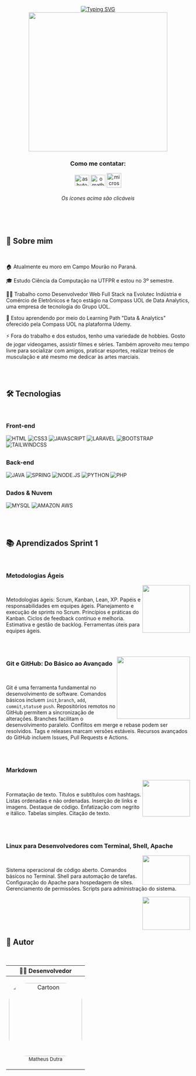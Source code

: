 <div align="center">
<a href="https://git.io/typing-svg"><img src="https://readme-typing-svg.demolab.com?font=Fira+Code&weight=500&size=40&pause=2000&color=FFFAFA&background=483D8B00&vCenter=true&width=900&height=90&lines=Salve+fam%C3%ADlia!+Matheus+Dutra+aqui+%E2%9C%8C%F0%9F%8F%BC" alt="Typing SVG" /></a>

<div align="center">
   <img height="380em" src="https://media1.giphy.com/media/v1.Y2lkPTc5MGI3NjExNjU0YTA0OGM3ODRmNjA4OWU4OGQxYjlhODE2NzFjNzc5MWE3NTc4OCZlcD12MV9pbnRlcm5hbF9naWZzX2dpZklkJmN0PWc/50fuVHMGUVszu/giphy.gif"/>
</div>


 <h3 align="center">Como me contatar:</h3>

<a href="https://linkedin.com/in/omatheus-dutra" target="blank"><img align="center" src="https://raw.githubusercontent.com/rahuldkjain/github-profile-readme-generator/master/src/images/icons/Social/linked-in-alt.svg" alt="ashutosh mishra" height="30" width="40" /></a>
<a href="https://instagram.com/omatheus.dutra" target="blank"><img align="center" src="https://raw.githubusercontent.com/rahuldkjain/github-profile-readme-generator/master/src/images/icons/Social/instagram.svg" alt="omatheus.dutra" height="30" width="40" /></a>
<a href="mailto:matheusbdutra@hotmail.com" target="blank"><img align="center" height="40" width="40" alt="microsoft_outlook_macos_bigsur_icon_189971" src="https://user-images.githubusercontent.com/89203538/236384408-d701199a-69e4-4d73-b7b2-d304f871440c.png" /></a>

 <h6> Os ícones acima são clicáveis </h6> 
<div style="text-align: center;"><br><br>

<h2 align="left">🚀 Sobre mim</h2><br>
<div style="text-align: left;">
   
<div align="left">

🏠 Atualmente  eu moro em Campo Mourão no Paraná.


🎓 Estudo Ciência da Computação na UTFPR e estou no 3º semestre. 

👩‍💻 Trabalho como Desenvolvedor Web Full Stack na Evolutec Indústria e Comércio de Eletrônicos e faço estágio na Compass UOL de Data Analytics, uma empresa de tecnologia do Grupo UOL.

🧠 Estou aprendendo por meio do Learning Path "Data & Analytics" oferecido pela Compass UOL na plataforma Udemy.

⚡️ Fora do trabalho e dos estudos, tenho uma variedade de hobbies. Gosto de jogar videogames, assistir filmes e séries. Também aproveito meu tempo livre para socializar com amigos, praticar esportes, realizar treinos de musculação e até mesmo me dedicar às artes marciais.
</div><br>

<div style="display: inline_block"><br>

<h2 align="left">🛠️ Tecnologias</h2><br>
<div align="left">
  
  <h3> Front-end </h3>
  <img alt="HTML" src="https://img.shields.io/badge/HTML5-E34F26?style=for-the-badge&logo=html5&logoColor=white">
  <img alt="CSS3" src="https://img.shields.io/badge/CSS3-1572B6?style=for-the-badge&logo=css3&logoColor=white">
  <img alt="JAVASCRIPT" src="https://img.shields.io/badge/JavaScript-F7DF1E?style=for-the-badge&logo=javascript&logoColor=black">
  <img alt="LARAVEL" src="https://img.shields.io/badge/Laravel-FF2D20?style=for-the-badge&logo=laravel&logoColor=white">
  <img alt="BOOTSTRAP" src="https://img.shields.io/badge/Bootstrap-563D7C?style=for-the-badge&logo=bootstrap&logoColor=white">
  <img alt="TAILWINDCSS" src="https://img.shields.io/badge/Tailwind_CSS-38B2AC?style=for-the-badge&logo=tailwind-css&logoColor=white">
 
  
  ##
  
  <h3> Back-end </h3>
  <img alt="JAVA" src="https://img.shields.io/badge/Java-ED8B00?style=for-the-badge&logo=java&logoColor=white">
  <img alt="SPRING" src="https://img.shields.io/badge/Spring-6DB33F?style=for-the-badge&logo=spring&logoColor=white">
  <img alt="NODE.JS" src="https://img.shields.io/badge/Node.js-43853D?style=for-the-badge&logo=node.js&logoColor=white">
  <img alt="PYTHON" src="https://img.shields.io/badge/Python-14354C?style=for-the-badge&logo=python&logoColor=white">
  <img alt="PHP" src="https://img.shields.io/badge/PHP-777BB4?style=for-the-badge&logo=php&logoColor=white">
  
  
  ##
  
  <h3> Dados & Nuvem </h3>
  <img alt="MYSQL" src="https://img.shields.io/badge/MySQL-00000F?style=for-the-badge&logo=mysql&logoColor=white">
  <img alt="AMAZON AWS" src="https://img.shields.io/badge/Amazon_AWS-FF9900?style=for-the-badge&logo=amazonaws&logoColor=white">
  

</div></div><br><br><br>

<h2 align="left">📚 Aprendizados Sprint 1</h2><br>
<div style="text-align: left;">
<div align="left">
   
### Metodologias Ágeis

<img src="https://github.com/omatheusdutra/omatheusdutra/assets/89203538/2291790a-904e-4eb0-8a9c-a19c9ee3fe64" align="right" width="130" height="130">

<br>


 Metodologias ágeis: Scrum, Kanban, Lean, XP. Papéis e responsabilidades em equipes ágeis. Planejamento e execução de sprints no Scrum. Princípios e práticas do Kanban. Ciclos de feedback contínuo e melhoria. Estimativa e gestão de backlog. Ferramentas úteis para equipes ágeis.

<br><br>

<img src="https://github.com/omatheusdutra/omatheusdutra/assets/89203538/d8e6e2b4-d9e2-4a82-8fc1-fc50b4a539e6" align="right" width="200" height="170">

###  Git e GitHub: Do Básico ao Avançado

<br>

Git é uma ferramenta fundamental no desenvolvimento de software. Comandos básicos incluem  `init`,`branch`, `add`, `commit`,`status`e `push`. Repositórios remotos no GitHub permitem a sincronização de alterações. Branches facilitam o desenvolvimento paralelo. Conflitos em merge e rebase podem ser resolvidos. Tags e releases marcam versões estáveis. Recursos avançados do GitHub incluem Issues, Pull Requests e Actions.

<br><br>

###  Markdown

<img src="https://github.com/omatheusdutra/omatheusdutra/assets/89203538/c4bc776f-f061-4d62-893b-0e2e4606dd98" align="right" width="130" height="100">
<br>

 Formatação de texto. Títulos e subtítulos com hashtags. Listas ordenadas e não ordenadas. Inserção de links e imagens. Destaque de código. Enfatização com negrito e itálico. Tabelas simples. Citação de texto.

<br><br>

###  Linux para Desenvolvedores com Terminal, Shell, Apache

<img src="https://github.com/omatheusdutra/omatheusdutra/assets/89203538/9d1e2d93-f467-4fa3-aa4f-d16cff24b463" align="right" width="130" height="80">

<br>

Sistema operacional de código aberto. Comandos básicos no Terminal. Shell para automação de tarefas. Configuração do Apache para hospedagem de sites. Gerenciamento de permissões. Scripts para administração do sistema.

<img src="https://upload.wikimedia.org/wikipedia/commons/1/10/Apache_HTTP_server_logo_%282019-present%29.svg" align="right" width="130" height="90">

<br><br>

</div></div><br><br>
 
<h2 align="left">👷 Autor</h2><br>
<div style="text-align: left;">
<div align="center"> 

| 🧑‍💻 Desenvolvedor                                                                                                                                                                                                                                              |
| ------------------------------------------------------------------------------------------------------------------------------------------------------------------------------------------------------------------------------------------------------------ |
| <p align="center"> <img alt="Cartoon" height="200" style="border-radius:50px;" src="https://user-images.githubusercontent.com/89203538/222477874-0acc3db4-e4cd-4988-956c-b9d30f956e69.jpg?transparent=1&palette=1&scale=2"></br><sub>Matheus Dutra</sub></p> |

    
</div></div>

